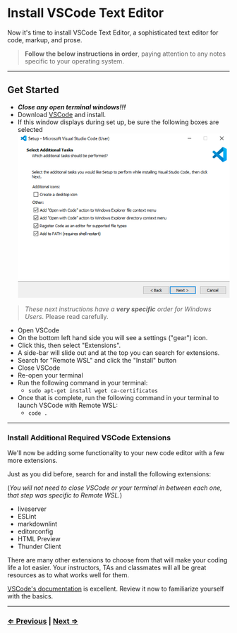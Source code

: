 # Install VSCode Text Editor

Now it's time to install VSCode Text Editor, a sophisticated text editor for code, markup, and prose.

> **Follow the below instructions in order**, paying attention to any notes specific to your operating system.

---

## Get Started

- **_Close any open terminal windows!!!_**
- Download [VSCode](https://code.visualstudio.com/download) and install.
- If this window displays during set up, be sure the following boxes are selected
![VSCode](../vscode.png)

> _These next instructions have a **very specific** order for Windows Users_. Please read carefully.

- Open VSCode
- On the bottom left hand side you will see a settings ("gear") icon.
- Click this, then select "Extensions".
- A side-bar will slide out and at the top you can search for extensions.
- Search for "Remote WSL" and click the "Install" button
- Close VSCode
- Re-open your terminal
- Run the following command in your terminal:
  - `sudo apt-get install wget ca-certificates`
- Once that is complete, run the following command in your terminal to launch VSCode with Remote WSL:
  - `code .`

---

### Install Additional Required VSCode Extensions

We'll now be adding some functionality to your new code editor with a few more extensions.

Just as you did before, search for and install the following extensions:

(_You will not need to close VSCode or your terminal in between each one, that step was specific to Remote WSL._)

- liveserver
- ESLint
- markdownlint
- editorconfig
- HTML Preview
- Thunder Client

There are many other extensions to choose from that will make your coding life a lot easier. Your instructors, TAs and classmates will all be great resources as to what works well for them.

[VSCode's documentation](https://code.visualstudio.com/docs) is excellent. Review it now to familiarize yourself with the basics.

---

### [⇐ Previous](./9-eslint.md) | [Next ⇒](./11-verify.md)
